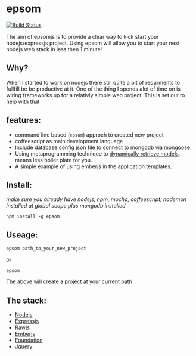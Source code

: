 epsom
=======

[![Build Status](https://travis-ci.org/klclee/epsomjs.png)](https://travis-ci.org/klclee/epsomjs)

The aim of epsomjs is to provide a clear way to kick start your nodejs/expressjs project. Using epsom will allow you to start your next nodejs web stack in less then 1 minute!

## Why?
When I started to work on nodejs there still quite a bit of requrments to fullfill be be productive at it. One of the thing I spends alot of time on is wiring frameworks up for a relativly simple web project. This is set out to help with that 

## features:
* command line based (``` epsom ```) approch to created new project
* coffeescript as main development language
* Include database config json file to connect to mongodb via mongoose
* Using metaprogramming technique to [dynamically retrieve models](https://github.com/klclee/epsomjs/blob/master/lib/templates/src/database.coffee), means less boiler plate for you.
* A simple example of using emberjs in the application templates.

## Install:

*make sure you already have nodejs, npm, mocha, coffeescript, nodemon installed at global scope plus mongodb installed*

```npm install -g epsom```

## Useage:

```epsom path_to_your_new_project```

or

``` epsom ```


The above will create a project at your current path


## The stack:
* [Nodejs](http://nodejs.org/)
* [Expressjs](http://expressjs.com)
* [Rawjs](https://github.com/klclee/rawjs)
* [Emberjs](http://emberjs.com)
* [Foundation](http://foundation.zurb.com/docs/)
* [Jquery](http://jquery.com/)
